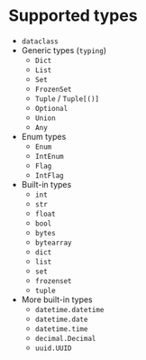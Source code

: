 # Supported types

* `dataclass`
* Generic types (`typing`)
    * `Dict`
    * `List`
    * `Set`
    * `FrozenSet`
    * `Tuple` / `Tuple[()]`
    * `Optional`
    * `Union`
    * `Any`
* Enum types
    * `Enum`
    * `IntEnum`
    * `Flag`
    * `IntFlag`
* Built-in types
    * `int`
    * `str`
    * `float`
    * `bool`
    * `bytes`
    * `bytearray`
    * `dict`
    * `list`
    * `set`
    * `frozenset`
    * `tuple`
* More built-in types
    * `datetime.datetime`
    * `datetime.date`
    * `datetime.time`
    * `decimal.Decimal`
    * `uuid.UUID`
